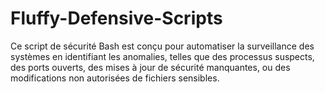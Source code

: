 # Fluffy-Defensive-Scripts
Ce script de sécurité Bash est conçu pour automatiser la surveillance des systèmes en identifiant les anomalies, telles que des processus suspects, des ports ouverts, des mises à jour de sécurité manquantes, ou des modifications non autorisées de fichiers sensibles. 
